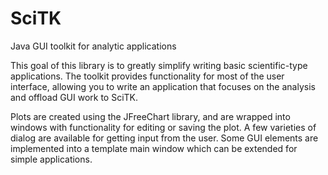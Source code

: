 SciTK
=====

Java GUI toolkit for analytic applications

This goal of this library is to greatly simplify writing basic scientific-type applications. The toolkit provides functionality for most of the user interface, allowing you to write an application that focuses on the analysis and offload GUI work to SciTK.

Plots are created using the JFreeChart library, and are wrapped into windows with functionality for editing or saving the plot. A few varieties of dialog are available for getting input from the user. Some GUI elements are implemented into a template main window which can be extended for simple applications.